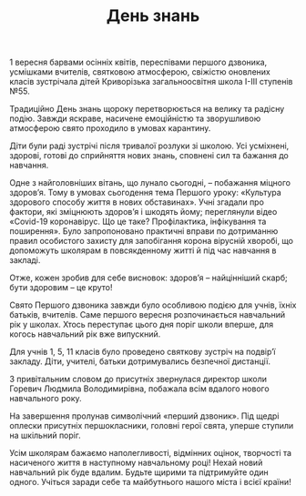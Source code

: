 ﻿---
title: День знань
---

1 вересня барвами осінніх квітів, переспівами першого дзвоника, усмішками вчителів, святковою атмосферою, свіжістю оновлених класів зустрічала дітей Криворізька загальноосвітня школа І-ІІІ ступенів №55.

Традиційно День знань щороку перетворюється на велику та радісну подію. Завжди яскраве, насичене емоційністю та зворушливою атмосферою свято проходило в умовах карантину.

Діти були раді зустрічі після тривалої розлуки зі школою. Усі усміхнені, здорові, готові до сприйняття нових знань, сповнені сил та бажання до навчання.

Одне з найголовніших вітань, що лунало сьогодні, – побажання міцного здоров’я. Тому в умовах сьогодення тема Першого уроку: «Культура здорового способу життя в нових обставинах». Учні згадали про фактори, які зміцнюють здоров’я і шкодять йому; переглянули відео «Covid-19 коронавірус. Що це таке? Профілактика, інфікування та поширення». Було запропоновано практичні вправи по дотриманню правил особистого захисту для запобігання корона вірусній хворобі, що допоможуть школярам в повсякденному житті й під час навчання в закладі.

Отже, кожен зробив для себе висновок: здоров’я – найцінніший скарб; бути здоровим – це круто!

Свято Першого дзвоника завжди було особливою подією для учнів, їхніх батьків, вчителів. Саме першого вересня розпочинається навчальний рік у школах. Хтось переступає цього дня поріг школи вперше, для когось навчальний рік вже випускний.

Для учнів 1, 5, 11 класів було проведено святкову зустріч на подвір’ї закладу. Діти, учителі, батьки дотримувались безпечної дистанції.

З привітальним словом до присутніх звернулася директор школи Горевич Людмила Володимирівна, побажала всім вдалого нового навчального року.

На завершення пролунав символічний «перший дзвоник». Під щедрі оплески присутніх першокласники, головні герої свята, уперше ступили на шкільний поріг.

Усім школярам бажаємо наполегливості, відмінних оцінок, творчості та насиченого життя в наступному навчальному році! Нехай новий навчальний рік буде вдалим. Будьте щирими та підтримуйте один одного. Учіться заради себе та майбутнього нашого міста і всієї країни!

<slideshow />
